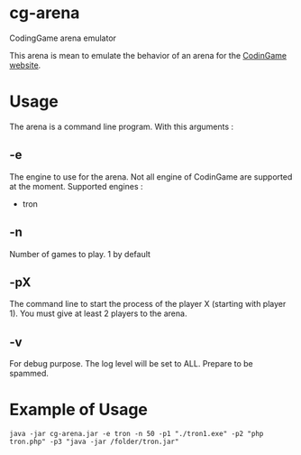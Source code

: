 # cg-arena
CodingGame arena emulator

This arena is mean to emulate the behavior of an arena for the [CodinGame website](https://www.codingame.com).

# Usage

The arena is a command line program. With this arguments :

## -e <engine>

The engine to use for the arena. Not all engine of CodinGame are supported at the moment. Supported engines :

* tron
 
## -n <games>

Number of games to play. 1 by default

## -pX <command line>

The command line to start the process of the player X (starting with player 1). You must give at least 2 players to the arena.

## -v

For debug purpose. The log level will be set to ALL. Prepare to be spammed.

# Example of Usage

    java -jar cg-arena.jar -e tron -n 50 -p1 "./tron1.exe" -p2 "php tron.php" -p3 "java -jar /folder/tron.jar"
